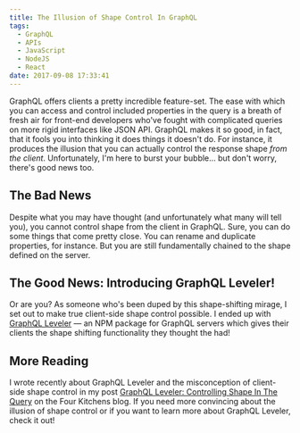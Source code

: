 ```yaml
---
title: The Illusion of Shape Control In GraphQL
tags:
  - GraphQL
  - APIs
  - JavaScript
  - NodeJS
  - React
date: 2017-09-08 17:33:41
---
```


GraphQL offers clients a pretty incredible feature-set. The ease with which you can access and control included properties in the query is a breath of fresh air for front-end developers who've fought with complicated queries on more rigid interfaces like JSON API. GraphQL makes it so good, in fact, that it fools you into thinking it does things it doesn't do. For instance, it produces the illusion that you can actually control the response shape _from the client_. Unfortunately, I'm here to burst your bubble... but don't worry, there's good news too.

<!-- more -->

## The Bad News

Despite what you may have thought (and unfortunately what many will tell you), you cannot control shape from the client in GraphQL. Sure, you can do some things that come pretty close. You can rename and duplicate properties, for instance. But you are still fundamentally chained to the shape defined on the server.

## The Good News: Introducing GraphQL Leveler!

Or are you? As someone who's been duped by this shape-shifting mirage, I set out to make true client-side shape control possible. I ended up with [GraphQL Leveler](https://github.com/chasingmaxwell/graphql-leveler) — an NPM package for GraphQL servers which gives their clients the shape shifting functionality they thought the had!

## More Reading

I wrote recently about GraphQL Leveler and the misconception of client-side shape control in my post [GraphQL Leveler: Controlling Shape In The Query](https://www.fourkitchens.com/blog/development/graphql-leveler-controlling-shape-query/) on the Four Kitchens blog. If you need more convincing about the illusion of shape control or if you want to learn more about GraphQL Leveler, check it out!
